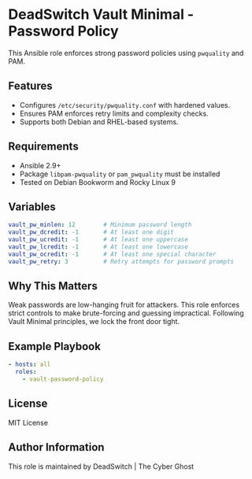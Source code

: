 # DeadSwitch Vault Minimal - Password Policy

This Ansible role enforces strong password policies using `pwquality` and PAM.

## Features

- Configures `/etc/security/pwquality.conf` with hardened values.
- Ensures PAM enforces retry limits and complexity checks.
- Supports both Debian and RHEL-based systems.

## Requirements

- Ansible 2.9+
- Package `libpam-pwquality` or `pam_pwquality` must be installed
- Tested on Debian Bookworm and Rocky Linux 9

## Variables

```yaml
vault_pw_minlen: 12        # Minimum password length
vault_pw_dcredit: -1       # At least one digit
vault_pw_ucredit: -1       # At least one uppercase
vault_pw_lcredit: -1       # At least one lowercase
vault_pw_ocredit: -1       # At least one special character
vault_pw_retry: 3          # Retry attempts for password prompts
```

## Why This Matters

Weak passwords are low-hanging fruit for attackers. This role enforces strict controls to make brute-forcing and guessing impractical. Following Vault Minimal principles, we lock the front door tight.

## Example Playbook

```yaml
- hosts: all
  roles:
    - vault-password-policy
```

## License

MIT License

## Author Information

This role is maintained by DeadSwitch | The Cyber Ghost

